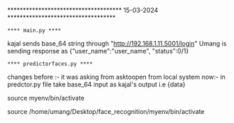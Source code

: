 ************************************* 15-03-2024 ***********************************
 
    **** main.py ****
kajal sends base_64 string through "http://192.168.1.11.5001/login"
Umang is sending response as {"user_name":"user_name", "status":0/1}


    **** predictorfaces.py ****
    
changes
before :- it was asking from asktoopen from local system
now:- in predctor.py file take base_64 input as kajal's output i.e {data}



 source myenv/bin/activate

source /home/umang/Desktop/face_recognition/myenv/bin/activate

